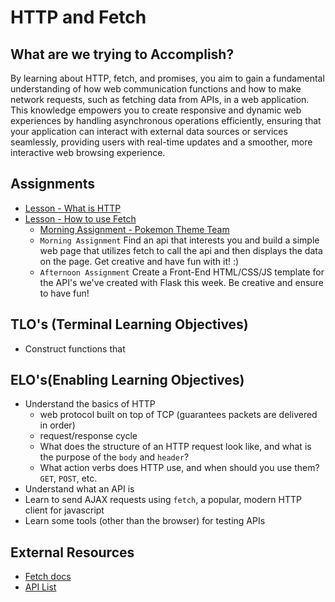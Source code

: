 # HTTP and Fetch

## What are we trying to Accomplish?

By learning about HTTP, fetch, and promises, you aim to gain a fundamental understanding of how web communication functions and how to make network requests, such as fetching data from APIs, in a web application. This knowledge empowers you to create responsive and dynamic web experiences by handling asynchronous operations efficiently, ensuring that your application can interact with external data sources or services seamlessly, providing users with real-time updates and a smoother, more interactive web browsing experience.

## Assignments

- [Lesson - What is HTTP](./1-what-is-http.md)
- [Lesson - How to use Fetch](./2-ajax-fetch.md)
  - [Morning Assignment - Pokemon Theme Team](https://classroom.github.com/a/P_c-7jpu)
  - `Morning Assignment` Find an api that interests you and build a simple web page that utilizes fetch to call the api and then displays the data on the page. Get creative and have fun with it! :)
  - `Afternoon Assignment` Create a Front-End HTML/CSS/JS template for the API's we've created with Flask this week. Be creative and ensure to have fun!

## TLO's (Terminal Learning Objectives)

- Construct functions that

## ELO's(Enabling Learning Objectives)

- Understand the basics of HTTP
  - web protocol built on top of TCP (guarantees packets are delivered in order)
  - request/response cycle
  - What does the structure of an HTTP request look like, and what is the purpose of the `body` and `header`?
  - What action verbs does HTTP use, and when should you use them? `GET`, `POST`, etc.
- Understand what an API is
- Learn to send AJAX requests using `fetch`, a popular, modern HTTP client for javascript
- Learn some tools (other than the browser) for testing APIs

## External Resources

- [Fetch docs](https://javascript.info/fetch)
- [API List](https://github.com/public-apis/public-apis)

